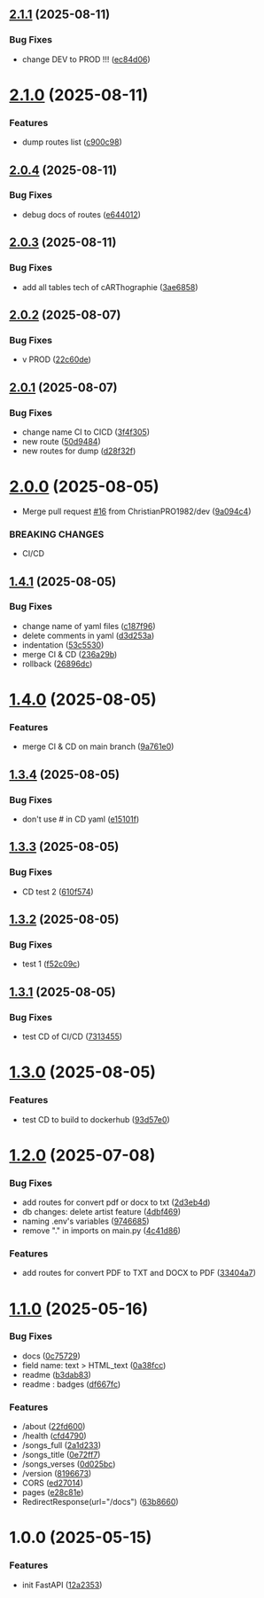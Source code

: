 ## [2.1.1](https://github.com/ChristianPRO1982/api-carthographie/compare/v2.1.0...v2.1.1) (2025-08-11)


### Bug Fixes

* change DEV to PROD !!! ([ec84d06](https://github.com/ChristianPRO1982/api-carthographie/commit/ec84d06d1cdda2f3d5a42c1fb006296b23092be6))

# [2.1.0](https://github.com/ChristianPRO1982/api-carthographie/compare/v2.0.4...v2.1.0) (2025-08-11)


### Features

* dump routes list ([c900c98](https://github.com/ChristianPRO1982/api-carthographie/commit/c900c98b73269d8c09251cbc4567efaf24630cce))

## [2.0.4](https://github.com/ChristianPRO1982/api-carthographie/compare/v2.0.3...v2.0.4) (2025-08-11)


### Bug Fixes

* debug docs of routes ([e644012](https://github.com/ChristianPRO1982/api-carthographie/commit/e644012aa3ebc4c49259b3e4e52b1880d0881727))

## [2.0.3](https://github.com/ChristianPRO1982/api-carthographie/compare/v2.0.2...v2.0.3) (2025-08-11)


### Bug Fixes

* add all tables tech of cARThographie ([3ae6858](https://github.com/ChristianPRO1982/api-carthographie/commit/3ae685871a28b3e0e8e73c2b275f49d4bea81104))

## [2.0.2](https://github.com/ChristianPRO1982/api-carthographie/compare/v2.0.1...v2.0.2) (2025-08-07)


### Bug Fixes

* v PROD ([22c60de](https://github.com/ChristianPRO1982/api-carthographie/commit/22c60de1a9435f6532916228cb54aa35e3f2f841))

## [2.0.1](https://github.com/ChristianPRO1982/api-carthographie/compare/v2.0.0...v2.0.1) (2025-08-07)


### Bug Fixes

* change name CI to CICD ([3f4f305](https://github.com/ChristianPRO1982/api-carthographie/commit/3f4f30550c87062e19ea638563d9de4ec80d90bc))
* new route ([50d9484](https://github.com/ChristianPRO1982/api-carthographie/commit/50d94842351d64e6a604a1a9827065171e660602))
* new routes for dump ([d28f32f](https://github.com/ChristianPRO1982/api-carthographie/commit/d28f32f04d49e5ef146ba69464256e514f3912fd))

# [2.0.0](https://github.com/ChristianPRO1982/api-carthographie/compare/v1.4.1...v2.0.0) (2025-08-05)


* Merge pull request [#16](https://github.com/ChristianPRO1982/api-carthographie/issues/16) from ChristianPRO1982/dev ([9a094c4](https://github.com/ChristianPRO1982/api-carthographie/commit/9a094c414e1c6f3cb1cdcdad109308227bebd614))


### BREAKING CHANGES

* CI/CD

## [1.4.1](https://github.com/ChristianPRO1982/api-carthographie/compare/v1.4.0...v1.4.1) (2025-08-05)


### Bug Fixes

* change name of yaml files ([c187f96](https://github.com/ChristianPRO1982/api-carthographie/commit/c187f96e71c3ae12f6d062b5748462c622bff96d))
* delete comments in yaml ([d3d253a](https://github.com/ChristianPRO1982/api-carthographie/commit/d3d253a27a53532d2695c9bfa561cf679460e05a))
* indentation ([53c5530](https://github.com/ChristianPRO1982/api-carthographie/commit/53c55300311de2aa49904acf9e1e600575d969e2))
* merge CI & CD ([236a29b](https://github.com/ChristianPRO1982/api-carthographie/commit/236a29ba812ef666b9554af680623a1626b2f82e))
* rollback ([26896dc](https://github.com/ChristianPRO1982/api-carthographie/commit/26896dcde65dc261fae39859d59d87809fecda4a))

# [1.4.0](https://github.com/ChristianPRO1982/api-carthographie/compare/v1.3.4...v1.4.0) (2025-08-05)


### Features

* merge CI & CD on main branch ([9a761e0](https://github.com/ChristianPRO1982/api-carthographie/commit/9a761e0862f1969156d9303d515e8103a7e595d2))

## [1.3.4](https://github.com/ChristianPRO1982/api-carthographie/compare/v1.3.3...v1.3.4) (2025-08-05)


### Bug Fixes

* don't use # in CD yaml ([e15101f](https://github.com/ChristianPRO1982/api-carthographie/commit/e15101f26a93c626adecd3fdc4d04682a0b7c77e))

## [1.3.3](https://github.com/ChristianPRO1982/api-carthographie/compare/v1.3.2...v1.3.3) (2025-08-05)


### Bug Fixes

* CD test 2 ([610f574](https://github.com/ChristianPRO1982/api-carthographie/commit/610f5740d188e0487d164128a51d2181a3001007))

## [1.3.2](https://github.com/ChristianPRO1982/api-carthographie/compare/v1.3.1...v1.3.2) (2025-08-05)


### Bug Fixes

* test 1 ([f52c09c](https://github.com/ChristianPRO1982/api-carthographie/commit/f52c09cbd9e252a33f925e5f40e81f892a4cf796))

## [1.3.1](https://github.com/ChristianPRO1982/api-carthographie/compare/v1.3.0...v1.3.1) (2025-08-05)


### Bug Fixes

* test CD of CI/CD ([7313455](https://github.com/ChristianPRO1982/api-carthographie/commit/731345556cc0d04ed9bf97f422dd7b581b2f2c0f))

# [1.3.0](https://github.com/ChristianPRO1982/api-carthographie/compare/v1.2.0...v1.3.0) (2025-08-05)


### Features

* test CD to build to dockerhub ([93d57e0](https://github.com/ChristianPRO1982/api-carthographie/commit/93d57e09e3ac08b5e28ed6a2fb3585e56ef7882a))

# [1.2.0](https://github.com/ChristianPRO1982/api-carthographie/compare/v1.1.0...v1.2.0) (2025-07-08)


### Bug Fixes

* add routes for convert pdf or docx to txt ([2d3eb4d](https://github.com/ChristianPRO1982/api-carthographie/commit/2d3eb4d29b2015d51ba5685fa145b807affbc55f))
* db changes: delete artist feature ([4dbf469](https://github.com/ChristianPRO1982/api-carthographie/commit/4dbf4695b6b160152ada62e5b18f25295fedd481))
* naming .env's variables ([9746685](https://github.com/ChristianPRO1982/api-carthographie/commit/97466856f100cc1ef17afc22590adc2804e5e4cc))
* remove "." in imports on main.py ([4c41d86](https://github.com/ChristianPRO1982/api-carthographie/commit/4c41d86084510ab150b25c76f15df3c0149ee60e))


### Features

* add routes for convert PDF to TXT and DOCX to PDF ([33404a7](https://github.com/ChristianPRO1982/api-carthographie/commit/33404a7a0cec51febcd882479930c1dd2c98bfb5))

# [1.1.0](https://github.com/ChristianPRO1982/api-carthographie/compare/v1.0.0...v1.1.0) (2025-05-16)


### Bug Fixes

* docs ([0c75729](https://github.com/ChristianPRO1982/api-carthographie/commit/0c75729cc84fd1d7cbddf8a848baebfd82376de8))
* field name: text > HTML_text ([0a38fcc](https://github.com/ChristianPRO1982/api-carthographie/commit/0a38fcc55599133df26b4522c37a35d944e316a7))
* readme ([b3dab83](https://github.com/ChristianPRO1982/api-carthographie/commit/b3dab83300fffd8a77286ceaaeb90fd621b01601))
* readme : badges ([df667fc](https://github.com/ChristianPRO1982/api-carthographie/commit/df667fc658db50e9d2db53cf113b4b982caceab9))


### Features

* /about ([22fd600](https://github.com/ChristianPRO1982/api-carthographie/commit/22fd600bbe47546d1df8241b829488da3e31b7d1))
* /health ([cfd4790](https://github.com/ChristianPRO1982/api-carthographie/commit/cfd47904553e64bb3c322670b0c650a906c9d735))
* /songs_full ([2a1d233](https://github.com/ChristianPRO1982/api-carthographie/commit/2a1d233484846e942a91a99317d79c2edcb5ebc9))
* /songs_title ([0e72ff7](https://github.com/ChristianPRO1982/api-carthographie/commit/0e72ff768aec4d28cb793e3e06d6b79200b556fa))
* /songs_verses ([0d025bc](https://github.com/ChristianPRO1982/api-carthographie/commit/0d025bca22b09465f1b16ebb24f8d371e4f27f62))
* /version ([8196673](https://github.com/ChristianPRO1982/api-carthographie/commit/81966735eff9d9d7185921b110be2299f50170bc))
* CORS ([ed27014](https://github.com/ChristianPRO1982/api-carthographie/commit/ed2701451cad533297189733836c48f208536f44))
* pages ([e28c81e](https://github.com/ChristianPRO1982/api-carthographie/commit/e28c81e0c9623fc2e90a990856fa14769341f4bf))
* RedirectResponse(url="/docs") ([63b8660](https://github.com/ChristianPRO1982/api-carthographie/commit/63b8660722508a1dfdb62ca3ca78e43e21990d0f))

# 1.0.0 (2025-05-15)


### Features

* init FastAPI ([12a2353](https://github.com/ChristianPRO1982/api-carthographie/commit/12a2353f83fd19b16cb95777cf9c51e386a144fb))
